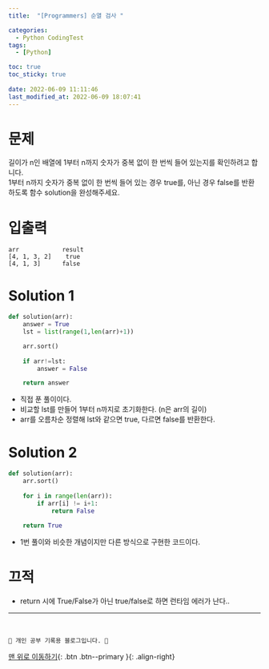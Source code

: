 ```yaml
---
title:  "[Programmers] 순열 검사 "

categories:
  - Python CodingTest
tags:
  - [Python]

toc: true
toc_sticky: true
 
date: 2022-06-09 11:11:46
last_modified_at: 2022-06-09 18:07:41
---
```

# 문제
길이가 n인 배열에 1부터 n까지 숫자가 중복 없이 한 번씩 들어 있는지를 확인하려고 합니다.<br>
1부터 n까지 숫자가 중복 없이 한 번씩 들어 있는 경우 true를, 아닌 경우 false를 반환하도록 함수 solution을 완성해주세요.

# 입출력
```
arr	           result
[4, 1, 3, 2]	true
[4, 1, 3]	   false
```

# Solution 1
```py   
def solution(arr):
    answer = True
    lst = list(range(1,len(arr)+1))

    arr.sort()
    
    if arr!=lst:
        answer = False

    return answer
```
- 직접 푼 풀이이다.
- 비교할 lst를 만들어 1부터 n까지로 초기화한다. (n은 arr의 길이)
- arr를 오름차순 정렬해 lst와 같으면 true, 다르면 false를 반환한다.

# Solution 2
```py   
def solution(arr):
    arr.sort()
    
    for i in range(len(arr)):
        if arr[i] != i+1:
            return False
        
    return True
```
- 1번 풀이와 비슷한 개념이지만 다른 방식으로 구현한 코드이다.

# 끄적
- return 시에 True/False가 아닌 true/false로 하면 런타임 에러가 난다..


***
<br>

    💛 개인 공부 기록용 블로그입니다. 👻

[맨 위로 이동하기](#){: .btn .btn--primary }{: .align-right}